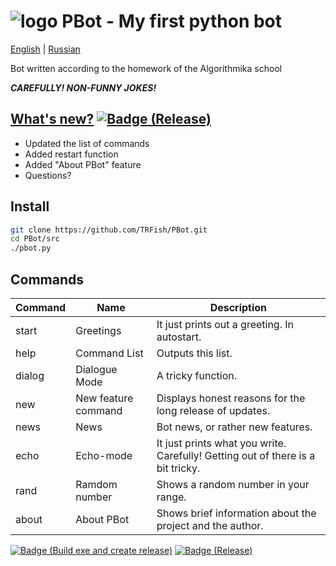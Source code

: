 # ![logo][] PBot - My first python bot

[English][] | [Russian][]

Bot written according to the homework of the Algorithmika school  

***CAREFULLY! NON-FUNNY JOKES!***

## [What's new?][News] [![Badge (Release)]](https://github.com/TRFish/PBot/releases/latest)
- Updated the list of commands
- Added restart function
- Added "About PBot" feature
- Questions?

## Install

```sh
git clone https://github.com/TRFish/PBot.git
cd PBot/src
./pbot.py
```

## Commands

| Command | Name                       | Description                                                                        |
| ------- | -------------------------- | ---------------------------------------------------------------------------------- |
| start   | Greetings                  | It just prints out a greeting. In autostart.                                       |
| help    | Command List               | Outputs this list.                                                                 |
| dialog  | Dialogue Mode              | A tricky function.                                                                 |
| new     | New feature command        | Displays honest reasons for the long release of updates.                           |
| news    | News                       | Bot news, or rather new features.                                                  |
| echo    | Echo-mode                  | It just prints what you write. Carefully! Getting out of there is a bit tricky.    |
| rand    | Ramdom number              | Shows a random number in your range.                                               |
| about   | About PBot                 | Shows brief information about the project and the author.                          |

[![Badge (Build exe and create release)]](https://github.com/TRFish/PBot/actions/workflows/build.yml)
[![Badge (Release)]](https://github.com/TRFish/PBot/releases/latest)


[logo]: https://user-images.githubusercontent.com/58299554/176998836-6dcfa6c1-79ce-45b6-8299-76aebb6cb8b7.svg
[English]: README.md
[Russian]: README-ru_RU.md
[News]: https://github.com/TRFish/PBot/blob/main/new.md

[Badge (Build exe and create release)]: https://github.com/TRFish/PBot/actions/workflows/build.yml/badge.svg
[Badge (Release)]: https://img.shields.io/github/v/release/TRFish/PBot
